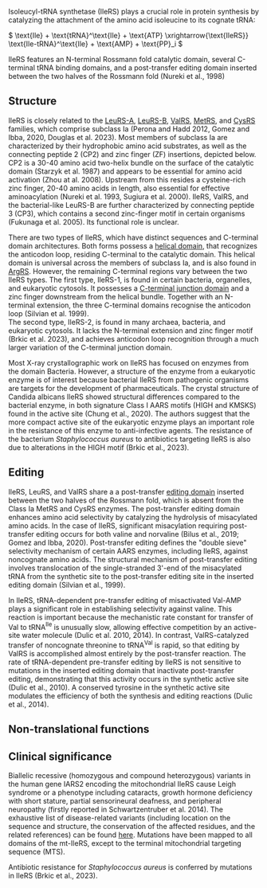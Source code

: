 

Isoleucyl-tRNA synthetase (IleRS) plays a crucial role in protein synthesis by catalyzing the attachment of the amino acid isoleucine to its cognate tRNA:

$ \text{Ile} + \text{tRNA}^\text{Ile} + \text{ATP} \xrightarrow{\text{IleRS}} \text{Ile-tRNA}^\text{Ile} + \text{AMP} + \text{PP}_i  $

IleRS features an N-terminal Rossmann fold catalytic domain, several C-terminal tRNA binding domains, and a post-transfer editing domain inserted between 
the two halves of the Rossmann fold (Nureki et al., 1998)

## Structure

IleRS is closely related to the [LeuRS-A](/class1/leu2), [LeuRS-B](/class1/leu1), [ValRS](/class1/val), [MetRS](/class1/met), and [CysRS](/class1/cys) families, which comprise 
subclass Ia (Perona and Hadd 2012, Gomez and Ibba, 2020, Douglas et al. 2023).
Most members of subclass Ia are characterized by their hydrophobic amino acid substrates, as well as the connecting peptide 2 (CP2) and zinc finger (ZF) insertions, depicted below. 
CP2 is a 30-40 amino acid two-helix bundle on the surface of the catalytic domain (Starzyk et al. 1987) and appears to be essential for amino acid activation (Zhou at al. 2008). 
Upstream from this resides a cysteine-rich zinc finger, 20-40 amino acids in length, also essential for effective aminoacylation (Nureki et al. 1993, Sugiura et al. 2000). 
IleRS, ValRS, and the bacterial-like LeuRS-B are further characterized by connecting peptide 3 (CP3), which contains a second zinc-finger motif in certain organisms (Fukunaga et al. 2005).
Its functional role is unclear. 


There are two types of IleRS, which have distinct sequences and C-terminal domain architectures. 
Both forms possess a  [helical domain](/superfamily/class1/Anticodon_binding_domain_CRIMVL), that recognizes the anticodon loop, residing C-terminal to the catalytic domain.
This helical domain is universal across the members of subclass Ia, and is also found in [ArgRS](/class1/arg).
However, the remaining C-terminal regions vary between the two IleRS types.
The first type, IleRS-1, is found in certain bacteria, organelles, and eukaryotic cytosols.
It possesses a [C-terminal junction domain](/superfamily/class1/C-terminal_junction_domain) and a zinc finger downstream from the helical bundle.
Together with an N-terminal extension, the three C-terminal domains recognise the anticodon loop (Silvian et al. 1999).  
The second type, IleRS-2, is found in many archaea, bacteria, and eukaryotic cytosols. 
It lacks the N-terminal extension and zinc finger motif (Brkic et al. 2023), and achieves anticodon loop recognition through a much larger variation of the C-terminal junction domain.



Most X-ray crystallographic work on IleRS has focused on enzymes from the domain Bacteria. However, a structure of the enzyme from a eukaryotic enzyme is of interest because bacterial IleRS from pathogenic organisms are targets for the development of pharmaceuticals. The crystal structure of Candida albicans IleRS showed structural differences compared to the bacterial enzyme, in both signature Class I AARS motifs (HIGH and KMSKS) found in the active site (Chung et al., 2020). The authors suggest that the more compact active site of the eukaryotic enzyme plays an important role in the resistance of this enzyme to anti-infective agents. The resistance of the bacterium *Staphylococcus aureus* to antibiotics targeting IleRS is also due to alterations in the HIGH motif (Brkic et al., 2023).


## Editing

IleRS, LeuRS, and ValRS share a a post-transfer [editing domain](/superfamily/class1/Editing_domain_1a) inserted between the two halves of the Rossmann fold, which is absent from the Class Ia MetRS and CysRS enzymes. 
The post-transfer editing domain enhances amino acid selectivity by catalyzing the hydrolysis of misacylated amino acids. 
In the case of IleRS, significant misacylation requiring post-transfer editing occurs for both valine and norvaline (Bilus et al., 2019; Gomez and Ibba, 2020). 
Post-transfer editing defines the "double sieve" selectivity mechanism of certain AARS enzymes, including IleRS, against noncognate amino acids.
 The structural mechanism of post-transfer editing involves translocation of the single-stranded 3'-end of the misacylated tRNA from 
 the synthetic site to the post-transfer editing site in the inserted editing domain (Silvian et al., 1999).


In IleRS, tRNA-dependent pre-transfer editing of misactivated Val-AMP plays a significant role in establishing selectivity against valine. 
This reaction is important because the mechanistic rate constant for transfer of Val to tRNA$^\text{Ile}$ is unusually slow, allowing effective competition by an active-site water molecule (Dulic et al. 2010, 2014). 
In contrast, ValRS-catalyzed transfer of noncognate threonine to tRNA$^\text{Val}$ is rapid, so that editing by ValRS is accomplished almost entirely by the post-transfer reaction. 
The rate of tRNA-dependent pre-transfer editing by IleRS is not sensitive to mutations in the inserted editing domain that inactivate post-transfer editing, 
demonstrating that this activity occurs in the synthetic active site (Dulic et al., 2010). 
A conserved tyrosine in the synthetic active site modulates the efficiency of both the synthesis and editing reactions (Dulic et al., 2014). 


## Non-translational functions


## Clinical significance



Biallelic recessive (homozygous and compound heterozygous) variants in the human gene IARS2 encoding the mitochondrial IleRS cause Leigh syndrome or a phenotype including cataracts, growth hormone deficiency with short stature, partial sensorineural deafness, and peripheral neuropathy (firstly reported in Schwartzentruber et al. 2014). The exhaustive list of disease-related variants (including location on the sequence and structure, the conservation of the affected residues, and the related references) can be found [here](http://misynpat.org/misynpat/PageMaker.rvt?name=IARS2). Mutations have been mapped to all domains of the mt-IleRS, except to the terminal mitochondrial targeting sequence (MTS).



Antibiotic resistance for *Staphylococcus aureus* is conferred by mutations in IleRS  (Brkic et al., 2023). 

